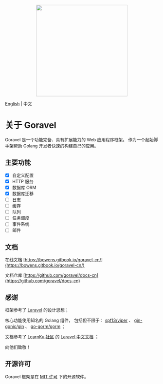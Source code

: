 <p align="center"><img src="https://cdn.nlark.com/yuque/0/2021/png/744320/1637573588926-377e7fa5-9c88-4137-b7b4-978354ababaa.png?x-oss-process=image%2Fresize%2Cw_1500%2Climit_0" width="300"></p>

[English](README.md) | 中文

# 关于 Goravel

Goravel 是一个功能完备、具有扩展能力的 Web 应用程序框架。 作为一个起始脚手架帮助 Golang 开发者快速的构建自己的应用。

## 主要功能

- [x] 自定义配置
- [x] HTTP 服务
- [x] 数据库 ORM
- [x] 数据库迁移
- [ ] 日志
- [ ] 缓存
- [ ] 队列
- [ ] 任务调度
- [ ] 事件系统
- [ ] 邮件

## 文档

在线文档 [https://bowens.gitbook.io/goravel-cn/](https://bowens.gitbook.io/goravel-cn/)

文档仓库 [https://github.com/goravel/docs-cn](https://github.com/goravel/docs-cn)

## 感谢

框架参考了 [Laravel](https://github.com/laravel/laravel) 的设计思想；

核心功能使用知名的 Golang 组件， 包括但不限于：
[spf13/viper](https://github.com/spf13/viper) 、
[gin-gonic/gin](https://github.com/gin-gonic/gin) 、
[go-gorm/gorm](https://github.com/go-gorm/gorm) ；

文档参考了 [LearnKu 社区](https://learnku.com/) 的 [Laravel 中文文档](https://learnku.com/docs/laravel/8.x/structure/9356) ；

向他们致敬！

## 开源许可

Goravel 框架是在 [MIT 许可](https://opensource.org/licenses/MIT) 下的开源软件。